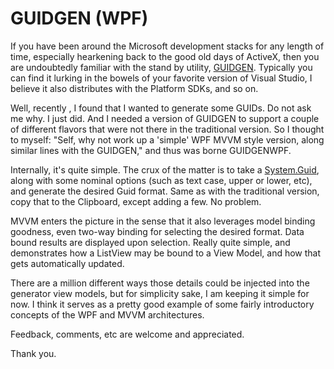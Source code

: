 # GUIDGEN (WPF)

If you have been around the Microsoft development stacks for any length of time, especially
hearkening back to the good old days of ActiveX, then you are undoubtedly familiar with the
stand by utility, [GUIDGEN](http://msdn.microsoft.com/en-us/library/kw069h38.aspx).
Typically you can find it lurking in the bowels of your favorite version of Visual Studio,
I believe it also distributes with the Platform SDKs, and so on.

Well, recently , I found that I wanted to generate some GUIDs. Do not ask me why. I just did.
And I needed a version of GUIDGEN to support a couple of different flavors that were not there
in the traditional version. So I thought to myself: "Self, why not work up a 'simple' WPF MVVM
style version, along similar lines with the GUIDGEN," and thus was borne GUIDGENWPF.

Internally, it's quite simple. The crux of the matter is to take a
[System.Guid](https://msdn.microsoft.com/en-us/library/system.guid.aspx), along with some nominal
options (such as text case, upper or lower, etc), and generate the desired Guid format. Same as
with the traditional version, copy that to the Clipboard, except adding a few. No problem.

MVVM enters the picture in the sense that it also leverages model binding goodness, even two-way
binding for selecting the desired format. Data bound results are displayed upon selection. Really
quite simple, and demonstrates how a ListView may be bound to a View Model, and how that gets
automatically updated.

There are a million different ways those details could be injected into the generator view models,
but for simplicity sake, I am keeping it simple for now. I think it serves as a pretty good example
of some fairly introductory concepts of the WPF and MVVM architectures.

Feedback, comments, etc are welcome and appreciated.

Thank you.
